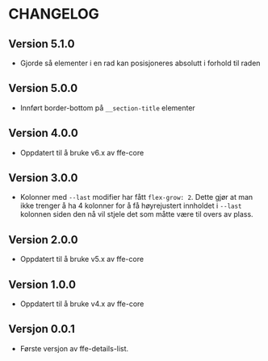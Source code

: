# CHANGELOG

## Version 5.1.0
* Gjorde så elementer i en rad kan posisjoneres absolutt i forhold til raden

## Version 5.0.0
* Innført border-bottom på `__section-title` elementer

## Version 4.0.0
* Oppdatert til å bruke v6.x av ffe-core

## Version 3.0.0
* Kolonner med `--last` modifier har fått `flex-grow: 2`. Dette gjør at man ikke trenger å ha 4 kolonner for å få høyrejustert innholdet i `--last` kolonnen siden den nå vil stjele det som måtte være til overs av plass.

## Version 2.0.0
* Oppdatert til å bruke v5.x av ffe-core

## Version 1.0.0
* Oppdatert til å bruke v4.x av ffe-core

## Versjon 0.0.1
* Første versjon av ffe-details-list.
